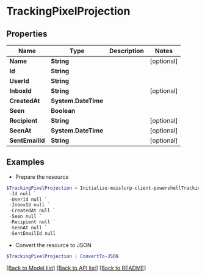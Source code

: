 # TrackingPixelProjection
## Properties

Name | Type | Description | Notes
------------ | ------------- | ------------- | -------------
**Name** | **String** |  | [optional] 
**Id** | **String** |  | 
**UserId** | **String** |  | 
**InboxId** | **String** |  | [optional] 
**CreatedAt** | **System.DateTime** |  | 
**Seen** | **Boolean** |  | 
**Recipient** | **String** |  | [optional] 
**SeenAt** | **System.DateTime** |  | [optional] 
**SentEmailId** | **String** |  | [optional] 

## Examples

- Prepare the resource
```powershell
$TrackingPixelProjection = Initialize-maislurp-client-powershellTrackingPixelProjection  -Name null `
 -Id null `
 -UserId null `
 -InboxId null `
 -CreatedAt null `
 -Seen null `
 -Recipient null `
 -SeenAt null `
 -SentEmailId null
```

- Convert the resource to JSON
```powershell
$TrackingPixelProjection | ConvertTo-JSON
```

[[Back to Model list]](../README#documentation-for-models) [[Back to API list]](../README#documentation-for-api-endpoints) [[Back to README]](../README)

